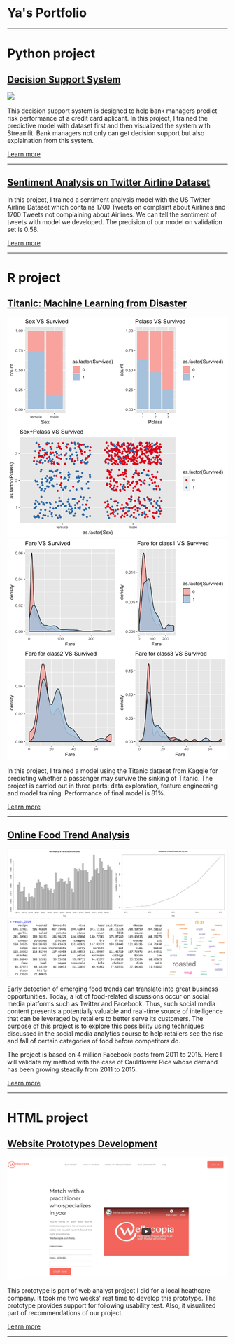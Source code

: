 # Ya's Portfolio

---

# Python project

## [Decision Support System](https://yaliu0703.github.io/DecisionSupportSystem/)

<img src="https://github.com/yaliu0703/DecisionSupportSystem/blob/master/img/Decision%20Support%20System.jpg?raw=true"/>

This decision support system is designed to help bank managers predict risk performance of a credit card aplicant. In this project, I trained the predictive model with dataset first and then visualized the system with Streamlit. Bank managers not only can get decision support but also explaination from this system.


[Learn more](https://yaliu0703.github.io/DecisionSupportSystem/)


---


## [Sentiment Analysis on Twitter Airline Dataset](/SentimentAnalysisOnUSTwitterAirlineDataset)

In this project, I trained a sentiment analysis model with the US Twitter Airline Dataset which contains 1700 Tweets on complaint about Airlines and 1700 Tweets not complaining about Airlines. We can tell the sentiment of tweets with model we developed. The precision of our model on validation set is 0.58.

[Learn more](/SentimentAnalysisOnUSTwitterAirlineDataset)

---

# R project

## [Titanic: Machine Learning from Disaster](https://yaliu0703.github.io/Titanic-Machine-Learning-from-Disaster/)

<img src="https://github.com/yaliu0703/Titanic-Machine-Learning-from-Disaster/raw/master/output_11_0.png"/>
<img src="https://github.com/yaliu0703/Titanic-Machine-Learning-from-Disaster/raw/master/output_23_0.png"/>


In this project, I trained a model using the Titanic dataset from Kaggle for predicting whether a passenger may survive the sinking of Titanic. The project is carried out in three parts: data exploration, feature engineering and model training. Performance of final model is 81%.

[Learn more](https://yaliu0703.github.io/Titanic-Machine-Learning-from-Disaster/)

---

## [Online Food Trend Analysis](https://yaliu0703.github.io/OnlineFoodTrendAnalysis/)

<img src="https://github.com/yaliu0703/OnlineFoodTrendAnalysis/blob/master/img/cauliflower%20viz%20chart.jpg?raw=true"/>
<img src="https://github.com/yaliu0703/OnlineFoodTrendAnalysis/blob/master/img/result+wordcloud_2014.jpg?raw=true"/>

Early detection of emerging food trends can translate into great business opportunities. Today, a lot of food-related discussions occur on social media platforms such as Twitter and Facebook. Thus, such social media content presents a potentially valuable and real-time source of intelligence that can be leveraged by retailers to better serve its customers. The purpose of this project is to explore this possibility using techniques discussed in the social media analytics course to help retailers see the rise and fall of certain categories of food before competitors do.

The project is based on 4 million Facebook posts from 2011 to 2015. Here I will validate my method with the case of Cauliflower Rice whose demand has been growing steadily from 2011 to 2015.

[Learn more](https://yaliu0703.github.io/OnlineFoodTrendAnalysis/)

---

# HTML project

## [Website Prototypes Development](https://vision-girlss-business-starter.webflow.io)

<img src="https://github.com/yaliu0703/yaliu0703.github.io/blob/master/images/HTML.png?raw=true"/>

This prototype is part of web analyst project I did for a local heathcare company. It took me two weeks' rest time to develop this prototype. The prototype provides support for following usability test. Also, it visualized part of recommendations of our project. 

[Learn more](https://vision-girlss-business-starter.webflow.io)


---
